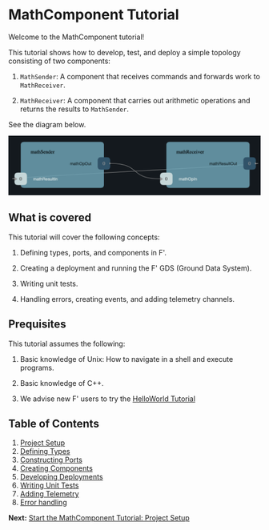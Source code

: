 # MathComponent Tutorial 

Welcome to the MathComponent tutorial!

This tutorial shows how to develop, test, and deploy a simple topology
consisting of two components:

1. `MathSender`: A component that receives commands and forwards work to
   `MathReceiver`.

2. `MathReceiver`: A component that carries out arithmetic operations and
   returns the results to `MathSender`.

See the diagram below.

<a name="math-top"></a>
![A simple topology for arithmetic computation](docs/img/top.png)

## What is covered
This tutorial will cover the following concepts:

1. Defining types, ports, and components in F'. 

2. Creating a deployment and running the F' GDS (Ground Data System). 

3. Writing unit tests.

4. Handling errors, creating events, and adding telemetry channels. 

## Prequisites 
This tutorial assumes the following:

1. Basic knowledge of Unix: How to navigate in a shell and execute programs.

2. Basic knowledge of C++.

3. We advise new F' users to try the [HelloWorld Tutorial](https://fprime-community.github.io/fprime-tutorial-hello-world/)

## Table of Contents

1. [Project Setup](/docs/project-setup.md)
2. [Defining Types](/docs/defining-types.md)
3. [Constructing Ports](/docs/constructing-ports.md)
4. [Creating Components](/docs/creating-components-1.md)
5. [Developing Deployments](/docs/developing-deployments.md)
6. [Writing Unit Tests](/docs/writing-unit-tests-1.md)
7. [Adding Telemetry](/docs/adding-telemetry.md)
8. [Error handling](/docs/error-handling-1.md)


**Next:** [Start the MathComponent Tutorial: Project Setup](./docs/project-setup.md)